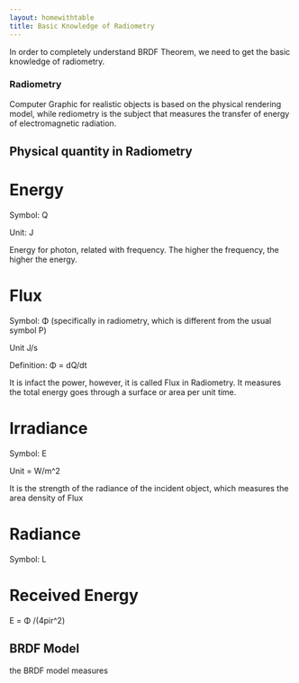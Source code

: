 ```yaml
---
layout: homewithtable
title: Basic Knowledge of Radiometry
---
```


In order to completely understand BRDF Theorem, we need to get the basic knowledge of radiometry.

### Radiometry

  Computer Graphic for realistic objects is based on the physical rendering model, while rediometry is the subject that measures the transfer of energy of electromagnetic radiation.
  
  <div style="display:block; right:40%;">
  
## Physical quantity in Radiometry

# Energy

   Symbol: Q
   
   Unit: J
  
  Energy for photon, related with frequency. The higher the frequency, the higher the energy.

# Flux

   Symbol: Φ (specifically in radiometry, which is different from the usual symbol P)
   
   Unit  J/s
   
   Definition: Φ = dQ/dt
   
It is infact the power, however, it is called Flux in Radiometry. It measures the total energy goes through a surface or area per unit time.

# Irradiance

   Symbol: E
   
   Unit = W/m^2
   
It is the strength of the radiance of the incident object, which measures the area density of Flux 

# Radiance

  Symbol: L

# Received Energy

   E = Φ /(4pir^2)

## BRDF Model

the BRDF model measures 

</div>
  
  
  
